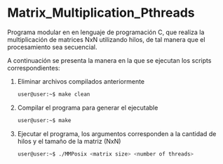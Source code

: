 # Matrix_Multiplication_Pthreads
Programa modular en en lenguaje de programación C, que realiza la multiplicación de matrices NxN utilizando hilos, de tal manera que el procesamiento sea secuencial.

A continuación se presenta la manera en la que se ejecutan los scripts correspondientes:

1. Eliminar archivos compilados anteriormente

    ```bash
    user@user:~$ make clean
    ```
2. Compilar el programa para generar el ejecutable

    ```bash
    user@user:~$ make
    ```
3. Ejecutar el programa, los argumentos corresponden a la cantidad de hilos y el tamaño de la matriz (NxN)

    ```bash
    user@user:~$ ./MMPosix <matrix size> <number of threads>
    ```
